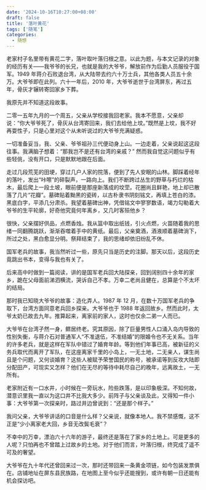```yaml
---
date: '2024-10-16T10:27:00+08:00'
draft: false
title: '落叶黄花'
tags: ['随笔']
categories:
  - 随想
---
```


老家村子名里带有黄花二字，落叶取叶落归根之意。以此为题，与本文记录的对象的经历有关——我爷爷的长兄，也就是我的大爷爷，解放前作为后勤人员服役于国军。1949 年蒋介石败退台湾，从大陆带去约六十万士兵，其他各类人员五十余万。大爷爷即在此列。六十一年后，2010 年，大爷爷逝世于台湾屏东，再过五年，骨灰才辗转寄回家乡下葬。

我原先并不知道这段故事。

二零一五年九月的一个周五，父亲从学校接我回老家。我本不愿意，父亲却说：“你大爷爷死了，骨灰从台湾寄回来，我们去给他上坟。”既然是上坟，我不好再耍性子，只是心里对这个从未听说过的大爷爷充满疑惑。

一切准备妥当，我、父亲、爷爷祖孙三代便动身上山。一边走着，父亲说起这这段往事。我满脑子想着：“那我岂不是还有台湾的亲戚？” 然而我自觉这问题似乎有些轻佻，没有开口，只是默默地跟在后面。

走过几段荒芜的田埂，穿过几户人家的院落，便到了先人安眠的山林。脚踩着经年的落叶，发出“咔嚓”的碎裂声，一路向上。我们不断跨过丛生的野草与朽烂的枯木，最后爬上一段土坡，眼前便是那座新落成的坟茔。花圈尚且鲜艳，地上却已散落了几片“花瓣”。墓碑贴着黝黑的瓷砖，以古朴隶书阴刻铭文，再填上苍白的漆。黑底白字，平添几分肃杀。我望着墓碑出神，凭借铭文中寥寥数语，竭力勾勒着大爷爷的生平轮廓，好奇他究竟何年离乡，又几时客殒他乡？

很快，父亲摆好供品，点燃香烛。我从篮中取出纸钱，引火点燃，火苗随着我的思绪一同翻腾跳跃，渐渐吞噬着手中的黄纸。最后，父亲奠酒，酒液顺着墓碑淌下，所过之处，黑白愈显分明。祭拜结束了，我的思绪却依旧纷乱不休。

国军老兵的故事，我当然听过一些，原先只当是历史的注脚。那天以后，这段历史竟跳出书本，变得与我也有关了。

后来高中时做到一篇阅读，讲的是国军老兵回大陆探亲，回到阔别四十余年的家乡，跪在父母面前涕泗横流，哭诉自己不孝。万幸二老尚且健在，总算是个不太坏的结局。

那时我已知晓大爷爷的故事：造化弄人。1987 年 12  月，在数十万国军老兵的争取下，台湾方面同意老兵回乡探亲。大爷爷也于 1988 年返回故乡。然而此时，太爷太奶已故去九年。推算起来，离家前的家人，这时也仅余二弟一人而已。

大爷爷在台湾孑然一身，鳏居终老。究其原因，除了巨量男性人口涌入岛内导致的性别失衡，与蒋介石对普通军人“不准退伍，不准结婚”的限婚令也不无关系。当年的许多老兵，就是这样在军队中错过了婚育年龄。等到他们年事已高，被新征的义务兵取代而离开了军队，在这座离家千里的小岛上，一无土地，二无亲人，谋生尚且是个问题，又何谈婚育？这些人被赋予荣誉国民的称号，被承诺等到反攻大陆即分配田产，可现实又怎样？他们在无尽的等待中耗尽自己的晚年，远离故土，一无所有。

老家附近有一口水井，小时候在一旁玩水，险些跌落，是以印象极深。不知何故，潜意识里我一直以为这口井不比我大多少。前阵子与父亲谈及此，又得知一件小事：大爷爷第一次探亲时，路过井边曾说到：“还是那个样子。”

我问父亲，大爷爷讲话的口音是什么样？父亲说，就像本地人。我不禁感慨，这不正是“少小离家老大回，乡音无改鬓毛衰”？

不幸中的万幸，漂泊六十六年的游子，最终还是落在了家乡的土地上。可是更多的人呢？只怕再也不曾踏上过故乡的土地。对于他们而言，叶落归根，终究成了遥不可及的奢望。

大爷爷在九十年代还曾回来过一次，那时还带回来一条黄金项链，如今包装发票俱在。店铺地址在屏东县民族路，在地图上至今似乎还能搜到，或许有朝一日还能有机会探访吧。